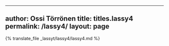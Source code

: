 
---
author: Ossi Törrönen
title: titles.lassy4
permalink: /lassy4/
layout: page
---
{% translate_file _lassyt/lassy4/lassy4.md %}